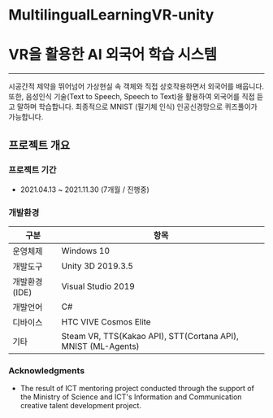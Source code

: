 # MultilingualLearningVR-unity
# VR을 활용한 AI 외국어 학습 시스템

------

시공간적 제약을 뛰어넘어 가상현실 속 객체와 직접 상호작용하면서 외국어를 배웁니다.
또한, 음성인식 기술(Text to Speech, Speech to Text)을 활용하여 외국어를 직접 듣고 말하며 학습합니다.
최종적으로 MNIST (필기체 인식) 인공신경망으로 퀴즈풀이가 가능합니다.

## 프로젝트 개요

### 프로젝트 기간

* 2021.04.13 ~ 2021.11.30 (7개월 / 진행중)

### 개발환경

| 구분 | 항목 |
| ------ | ------ |
| 운영체제 | Windows 10 |
| 개발도구 | Unity 3D 2019.3.5 |
| 개발환경(IDE) | Visual Studio 2019 |
| 개발언어 | C# |
| 디바이스 | HTC VIVE Cosmos Elite |
| 기타 | Steam VR, TTS(Kakao API), STT(Cortana API), MNIST (ML-Agents) |

### Acknowledgments

* The result of ICT mentoring project conducted through the support of the Ministry of Science and ICT's Information and Communication creative talent development project.
